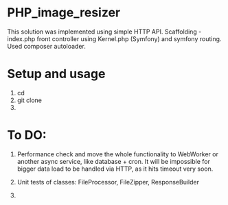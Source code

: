 # PHP_image_resizer

This solution was implemented using simple HTTP API.
Scaffolding - index.php front controller using Kernel.php (Symfony) and symfony routing.
Used composer autoloader.

# Setup and usage

1. cd <directory of your choice>
2. git clone 
3. 
# To DO:

1. Performance check and move the whole functionality to WebWorker or another async service, like database + cron.
It will be impossible for bigger data load to be handled via HTTP, as it hits timeout very soon.

2. Unit tests of classes: FileProcessor, FileZipper, ResponseBuilder
3. 
